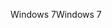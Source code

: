 <span data-ttu-id="57ec5-101">Windows 7</span><span class="sxs-lookup"><span data-stu-id="57ec5-101">Windows 7</span></span>